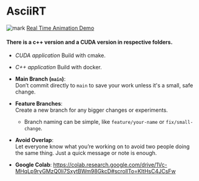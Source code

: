 # AsciiRT
![mark](https://github.com/user-attachments/assets/65d30e8a-a69d-47cb-986b-1a8c72d2b514)
[Real Time Animation Demo](https://zenodo.org/records/14524908?token=eyJhbGciOiJIUzUxMiJ9.eyJpZCI6IjBiM2UxMjFlLTU1MGUtNDkwNi1hNzRhLTY2N2YyNjFkNmUwNSIsImRhdGEiOnt9LCJyYW5kb20iOiJhMzk1NzhlNWU1ODAzYjIyMmZkMTA2NDQ4OGYyMWUxNyJ9.8Y_aLyMM4uLYEOj-QutfOv3Jm_0GT4GhZAmrcECCBsHiym-U9CldCw26N1n54Mhis2SwDVBE36LCCiId9du4hA)
#### There is a c++ version and a CUDA version in respective folders.
- *CUDA application*
Build with cmake.
- *C++ application*
Build with docker.
- **Main Branch (`main`)**:  
  Don’t commit directly to `main` to save your work unless it's a small, safe change.
  
- **Feature Branches**:  
  Create a new branch for any bigger changes or experiments. 
  - Branch naming can be simple, like `feature/your-name` or `fix/small-change`.

- **Avoid Overlap**:  
  Let everyone know what you’re working on to avoid two people doing the same thing. Just a quick message or note is enough.

- **Google Colab**:
  https://colab.research.google.com/drive/1Vc-MHqLp9ryGMzQ0li7SxytBWm98GkcD#scrollTo=KltHsC4JCsFw
